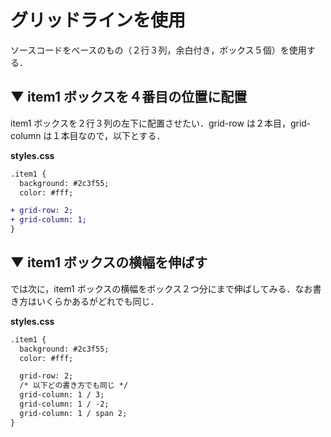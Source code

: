 # グリッドラインを使用

ソースコードをベースのもの（２行３列，余白付き，ボックス５個）を使用する．

## ▼ item1 ボックスを４番目の位置に配置

item1 ボックスを２行３列の左下に配置させたい．grid-row は２本目，grid-column は１本目なので，以下とする．

**styles.css**

```diff
.item1 {
  background: #2c3f55;
  color: #fff;

+ grid-row: 2;
+ grid-column: 1;
}
```

## ▼ item1 ボックスの横幅を伸ばす

では次に，item1 ボックスの横幅をボックス２つ分にまで伸ばしてみる．なお書き方はいくらかあるがどれでも同じ．

**styles.css**

```diff
.item1 {
  background: #2c3f55;
  color: #fff;

  grid-row: 2;
  /* 以下どの書き方でも同じ */
  grid-column: 1 / 3;
  grid-column: 1 / -2;
  grid-column: 1 / span 2;
}
```
